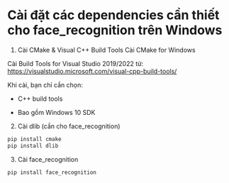 # Cài đặt các dependencies cần thiết cho face_recognition trên Windows
1. Cài CMake & Visual C++ Build Tools
Cài CMake for Windows

Cài Build Tools for Visual Studio 2019/2022 từ: https://visualstudio.microsoft.com/visual-cpp-build-tools/

Khi cài, bạn chỉ cần chọn:

+ C++ build tools

+ Bao gồm Windows 10 SDK

2. Cài dlib (cần cho face_recognition)
```bash
pip install cmake
pip install dlib
```
3. Cài face_recognition
```bash
pip install face_recognition
```
